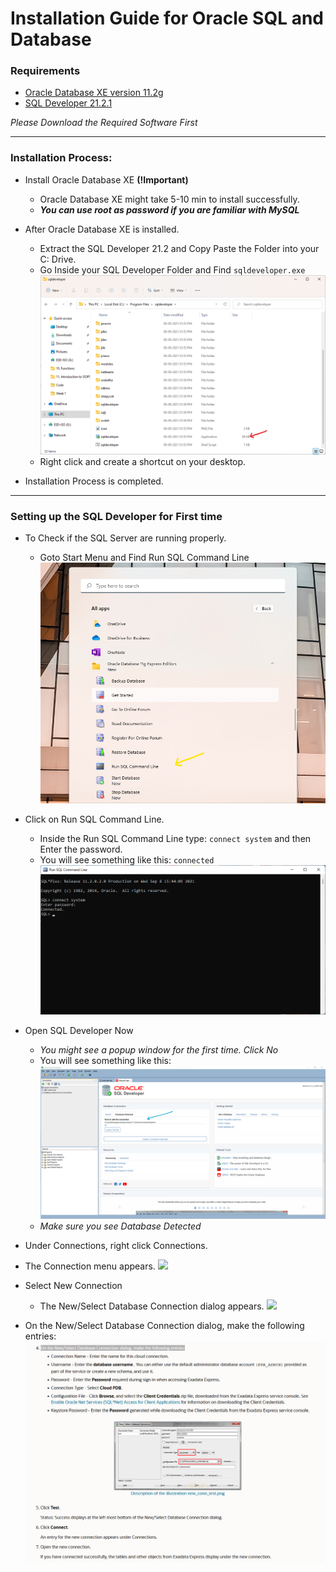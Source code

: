 # Installation Guide for Oracle SQL and Database

### Requirements
   - [Oracle Database XE version 11.2g](https://www.oracle.com/database/technologies/xe-prior-release-downloads.html)
   - [SQL Developer 21.2.1](https://drive.google.com/file/d/19_jrK8aM6s9L8V_QqnLiw4HY3PtJ1Yrn/view?usp=sharing)

*Please Download the Required Software First*

---

### Installation Process:
- Install Oracle Database XE **(!Important)**
  - Oracle Database XE might take 5-10 min to install successfully.
  - ***You can use root as password if you are familiar with MySQL***

- After Oracle Database XE is installed.
  - Extract the SQL Developer 21.2 and Copy Paste the Folder into your C: Drive.
  - Go Inside your SQL Developer Folder and Find ```sqldeveloper.exe``` <img src="sql-dev.png">
  - Right click and create a shortcut on your desktop.

- Installation Process is completed.

---

### Setting up the SQL Developer for First time

- To Check if the SQL Server are running properly.
  - Goto Start Menu and Find Run SQL Command Line <img src="start-menu.png">

- Click on Run SQL Command Line.
  - Inside the Run SQL Command Line type:
    ```connect system``` and then Enter the password.
  - You will see something like this: ```connected```
    <img src="connected.png">

- Open SQL Developer Now
  - *You might see a popup window for the first time. Click No*
  - You will see something like this: <img src="check.png">
  - *Make sure you see Database Detected*

- Under Connections, right click Connections.
 - The Connection menu appears. <img src="https://docs.oracle.com/en/cloud/paas/exadata-express-cloud/csdbp/img/sqldev_conn.png">

- Select New Connection
  - The New/Select Database Connection dialog appears. <img src="https://docs.oracle.com/en/cloud/paas/exadata-express-cloud/csdbp/img/new_connection.png">

- On the New/Select Database Connection dialog, make the following entries:
  <img src="follow.png">